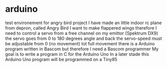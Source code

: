 # arduino
test environement for angry bird project
I have made an little indoor rc plane from depron, called Angry Bird
I want to make flappered wings 
therefore I need to control a servo from a free channel on my emittor (Spektrum DX9)
the servo goes from 0 to 180 degrees angle and back
the servo-speed must be adjustable from 0 (no movement) tot full movement
there is a Arduino program written in Bascom but therefore I need a Bascom programmer
My goal is to write a program in C for the Arduino Uno
In a later stade this Arduino Uno program will be programmed on a Tiny85
